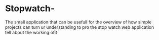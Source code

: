 # Stopwatch-
The small application that can be usefull for the overview of how simple projects can turn ur understanding to pro the stop watch web application tell about the working ofit 
